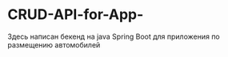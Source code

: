 # CRUD-API-for-App-
Здесь написан бекенд на java Spring Boot для приложения по размещению автомобилей 
